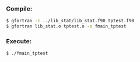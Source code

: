 ### Compile:

```sh
$ gfortran -c ../lib_stat/lib_stat.f90 tptest.f90
$ gfortran lib_stat.o tptest.o -o fmain_tptest
```
### Execute:

```sh
$ ./fmain_tptest
```
